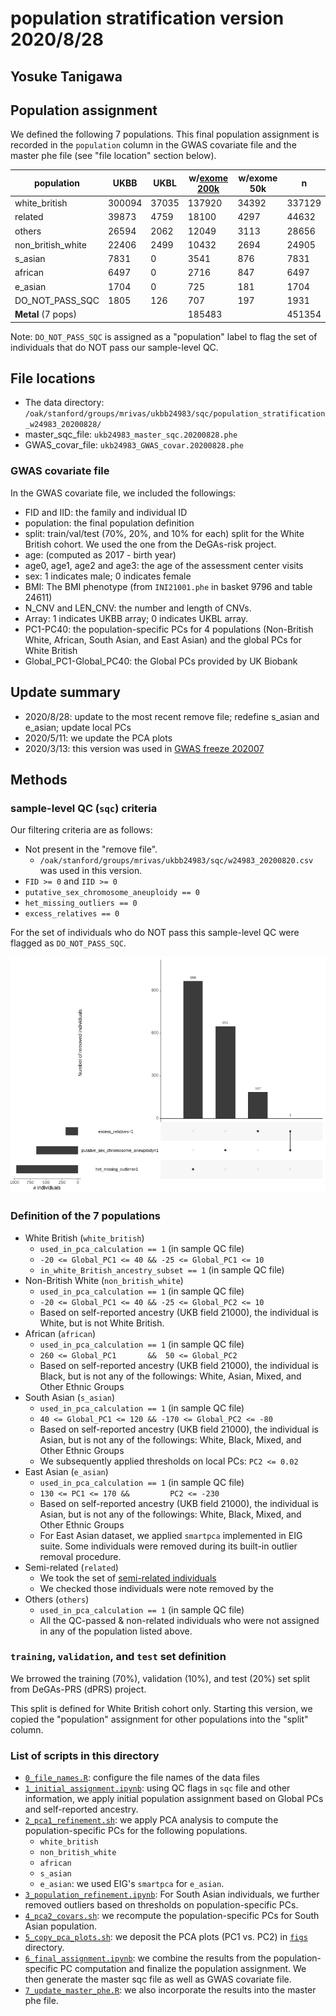 # population stratification version 2020/8/28

## Yosuke Tanigawa

## Population assignment

We defined the following 7 populations. This final population assignment is recorded in the `population` column in the GWAS covariate file and the master phe file (see "file location" section below).

| population         | UKBB   | UKBL  | w/[exome 200k](/03_filtering/exome_oqfe_2020) | w/exome 50k | n      |
|--------------------|--------|-------|--------------|-------------|--------|
| white_british      | 300094 | 37035 | 137920       | 34392       | 337129 |
| related            |  39873 |  4759 |  18100       |  4297       |  44632 |
| others             |  26594 |  2062 |  12049       |  3113       |  28656 |
| non_british_white  |  22406 |  2499 |  10432       |  2694       |  24905 |
| s_asian            |   7831 |     0 |   3541       |   876       |   7831 |
| african            |   6497 |     0 |   2716       |   847       |   6497 |
| e_asian            |   1704 |     0 |    725       |   181       |   1704 |
| DO_NOT_PASS_SQC    |   1805 |   126 |    707       |   197       |   1931 |
| **Metal** (7 pops) |        |       | 185483       |             | 451354 |

Note: `DO_NOT_PASS_SQC` is assigned as a "population" label to flag the set of individuals that do NOT pass our sample-level QC.

## File locations

- The data directory: `/oak/stanford/groups/mrivas/ukbb24983/sqc/population_stratification_w24983_20200828/`
- master_sqc_file: `ukb24983_master_sqc.20200828.phe`
- GWAS_covar_file: `ukb24983_GWAS_covar.20200828.phe`

### GWAS covariate file

In the GWAS covariate file, we included the followings:

- FID and IID: the family and individual ID
- population: the final population definition
- split: train/val/test (70%, 20%, and 10% for each) split for the White British cohort. We used the one from the DeGAs-risk project.
- age: (computed as 2017 - birth year)
- age0, age1, age2 and age3: the age of the assessment center visits
- sex: 1 indicates male; 0 indicates female
- BMI: The BMI phenotype (from `INI21001.phe` in basket 9796 and table 24611)
- N_CNV and LEN_CNV: the number and length of CNVs.
- Array: 1 indicates UKBB array; 0 indicates UKBL array.
- PC1-PC40: the population-specific PCs for 4 populations (Non-British White, African, South Asian, and East Asian) and the global PCs for White British
- Global_PC1-Global_PC40: the Global PCs provided by UK Biobank

## Update summary

- 2020/8/28: update to the most recent remove file; redefine s_asian and e_asian; update local PCs
- 2020/5/11: we update the PCA plots
- 2020/3/13: this version was used in [GWAS freeze 202007](/04_gwas/check_gwas/202007)

## Methods

### sample-level QC (`sqc`) criteria

Our filtering criteria are as follows:

- Not present in the "remove file". 
  - `/oak/stanford/groups/mrivas/ukbb24983/sqc/w24983_20200820.csv` was used in this version.
- `FID >= 0` and `IID >= 0`
- `putative_sex_chromosome_aneuploidy == 0`
- `het_missing_outliers == 0`
- `excess_relatives == 0`

For the set of individuals who do NOT pass this sample-level QC were flagged as `DO_NOT_PASS_SQC`.

![Sample QC flag](figs/sample_qc_v20200828.QC.UpSetR.wo_PCA_flag.png)

### Definition of the 7 populations

- White British (`white_british`)
  - `used_in_pca_calculation == 1` (in sample QC file)
  - `-20 <= Global_PC1 <= 40 && -25 <= Global_PC1 <= 10`
  - `in_white_British_ancestry_subset == 1` (in sample QC file)
- Non-British White (`non_british_white`)
  - `used_in_pca_calculation == 1` (in sample QC file)
  - `-20 <= Global_PC1 <= 40 && -25 <= Global_PC2 <= 10`
  - Based on self-reported ancestry (UKB field 21000), the individual is White, but is not White British.
- African (`african`)
  - `used_in_pca_calculation == 1` (in sample QC file)
  - `260 <= Global_PC1       &&  50 <= Global_PC2`
  - Based on self-reported ancestry (UKB field 21000), the individual is Black, but is not any of the followings: White, Asian, Mixed, and Other Ethnic Groups
- South Asian (`s_asian`)
  - `used_in_pca_calculation == 1` (in sample QC file)
  - `40 <= Global_PC1 <= 120 && -170 <= Global_PC2 <= -80`
  - Based on self-reported ancestry (UKB field 21000), the individual is Asian, but is not any of the followings: White, Black, Mixed, and Other Ethnic Groups
  - We subsequently applied thresholds on local PCs: `PC2 <= 0.02`
- East Asian (`e_asian`)
  - `used_in_pca_calculation == 1` (in sample QC file)
  - `130 <= PC1 <= 170 &&         PC2 <= -230`
  - Based on self-reported ancestry (UKB field 21000), the individual is Asian, but is not any of the followings: White, Black, Mixed, and Other Ethnic Groups
  - For East Asian dataset, we applied `smartpca` implemented in EIG suite. Some individuals were removed during its built-in outlier removal procedure.
- Semi-related (`related`)
  - We took the set of [semi-related individuals](/03_filtering/relatedness_20200514)
  - We checked those individuals were note removed by the 
- Others (`others`)
  - `used_in_pca_calculation == 1` (in sample QC file)
  - All the QC-passed & non-related individuals who were not assigned in any of the population listed above.

### `training`, `validation`, and `test` set definition

We brrowed the training (70%), validation (10%), and test (20%) set split from DeGAs-PRS (dPRS) project.

This split is defined for White British cohort only. Starting this version, we copied the "population" assignment for other populations into the "split" column.

### List of scripts in this directory

- [`0_file_names.R`](0_file_names.R): configure the file names of the data files
- [`1_initial_assignment.ipynb`](1_initial_assignment.ipynb): using QC flags in `sqc` file and other information, we apply initial population assignment based on Global PCs and self-reported ancestry.
- [`2_pca1_refinement.sh`](2_pca1_refinement.sh): we apply PCA analysis to compute the population-specific PCs for the following populations.
  - `white_british`
  - `non_british_white`
  - `african`
  - `s_asian`
  - `e_asian`: we used EIG's `smartpca` for `e_asian`.
- [`3_population_refinement.ipynb`](3_population_refinement.ipynb): For South Asian individuals, we further removed outliers based on thresholds on population-specific PCs.
- [`4_pca2_covars.sh`](4_pca2_covars.sh): we recompute the population-specific PCs for South Asian population.
- [`5_copy_pca_plots.sh`](5_copy_pca_plots.sh): we deposit the PCA plots (PC1 vs. PC2) in [`figs`](figs) directory.
- [`6_final_assignment.ipynb`](6_final_assignment.ipynb): we combine the results from the population-specific PC computation and finalize the population assignment. We then generate the master sqc file as well as GWAS covariate file.
- [`7_update_master_phe.R`](7_update_master_phe.R): we also incorporate the results into the master phe file.
